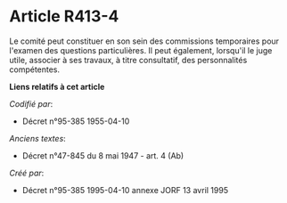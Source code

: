 # Article R413-4

Le comité peut constituer en son sein des commissions temporaires pour l'examen des questions particulières. Il peut
également, lorsqu'il le juge utile, associer à ses travaux, à titre consultatif, des personnalités compétentes.

**Liens relatifs à cet article**

_Codifié par_:

  - Décret n°95-385 1955-04-10

_Anciens textes_:

  - Décret n°47-845 du 8 mai 1947 - art. 4 (Ab)

_Créé par_:

  - Décret n°95-385 1995-04-10 annexe JORF 13 avril 1995
